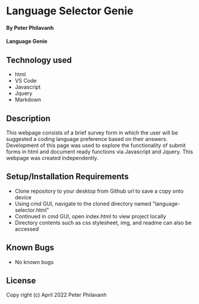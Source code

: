 # Language Selector Genie
#### By Peter Philavanh


#### Language Genie

## Technology used
* html
* VS Code
* Javascript
* Jquery
* Markdown

## Description
This webpage consists of a brief survey form in which the user will be suggested a coding language preference based on their answers. Development of this page was used to explore the functionality of submit forms in html and document ready functions via Javascript and Jquery. This webpage was created independently.

## Setup/Installation Requirements
* Clone repository to your desktop from Github url to save a copy onto device
* Using cmd GUI, navigate to the cloned directory named "language-selector.html"
* Continued in cmd GUI, open index.html to view project locally
* Directory contents such as css stylesheet, img, and readme can also be accessed

## Known Bugs
* No known bugs

## License
Copy right (c) April 2022 Peter Philavanh